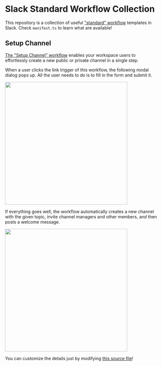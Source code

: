 # Slack Standard Workflow Collection

This repository is a collection of useful ["standard" workflow](https://slack.com/help/articles/15363357403411) templates in Slack. Check `manifest.ts` to learn what are available!

## Setup Channel

[The "Setup Channel" workflow](https://github.com/seratch/slack-standard-workflow-collection/blob/main/workflows/setup_channel.ts) enables your workspace users to effortlessly create a new public or private channel in a single step.

When a user clicks the link trigger of this workflow, the following modal dialog pops up. All the user needs to do is to fill in the form and submit it.

<img width="400" src="https://github.com/seratch/slack-standard-workflow-collection/assets/19658/3366598d-5b04-4ce9-96aa-49a7e069fe16">

If everything goes well, the workflow automatically creates a new channel with the given topic, invite channel managers and other members, and then posts a welcome message.

<img width="400" src="https://github.com/seratch/slack-standard-workflow-collection/assets/19658/0c736644-92af-41a5-bc7d-8efc351388d6">

You can customize the details just by modifying [this source file](https://github.com/seratch/slack-standard-workflow-collection/blob/main/workflows/setup_channel.ts)!
